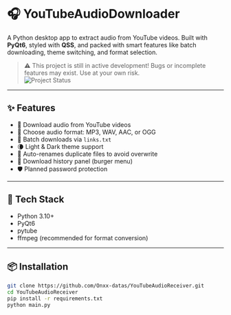 # 🎧 YouTubeAudioDownloader

A Python desktop app to extract audio from YouTube videos. Built with **PyQt6**, styled with **QSS**, and packed with smart features like batch downloading, theme switching, and format selection.

> ⚠️ This project is still in active development! Bugs or incomplete features may exist. Use at your own risk.  
![Project Status](https://img.shields.io/badge/status-developing-orange?style=flat-square)
---

## ✨ Features

- 🎵 Download audio from YouTube videos
- 📁 Choose audio format: MP3, WAV, AAC, or OGG
- 📂 Batch downloads via `links.txt`
- 🌘 Light & Dark theme support
- 🔁 Auto-renames duplicate files to avoid overwrite
- 📜 Download history panel (burger menu)
- 🛡️ Planned password protection

---

## 🧰 Tech Stack

- Python 3.10+
- PyQt6
- pytube
- ffmpeg (recommended for format conversion)

---

## 📦 Installation

```bash
git clone https://github.com/Onxx-datas/YouTubeAudioReceiver.git
cd YouTubeAudioReceiver
pip install -r requirements.txt
python main.py
